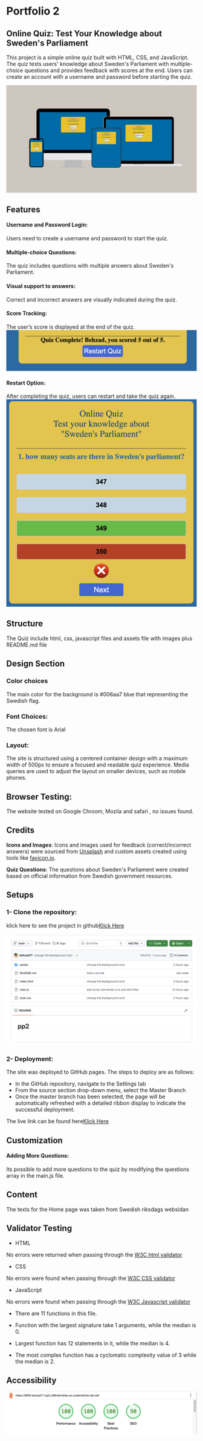 # Portfolio 2
## Online Quiz: Test Your Knowledge about Sweden's Parliament
This project is a simple online quiz built with HTML, CSS, and JavaScript. The quiz tests users' knowledge about Sweden's Parliament with multiple-choice questions and provides feedback with scores at the end. Users can create an account with a username and password before starting the quiz.
 
![main image](/assets/Neutral%20Beige%20Screen%20Creator%20Facebook%20Cover-2.png)

## Features
 #### Username and Password Login:  
 Users need to create a username and password to start the quiz.
 #### Multiple-choice Questions: 
 The quiz includes questions with multiple answers about Sweden's Parliament.
 #### Visual support to answers: 
 Correct and incorrect answers are visually indicated during the quiz.


 #### Score Tracking: 
 The user’s score is displayed at the end of the quiz.
 ![score image](/assets/Screenshot%202024-09-20%20at%2015.20.19.png)
 #### Restart Option: 
 After completing the quiz, users can restart and take the quiz again.
 ![correct/incorrect image](/assets/correct:incorrect.png)
 ## Structure
 The Quiz include html, css, javascript files and assets file with images plus README.md file

 ## Design Section
 ### Color choices
 The main color for the background is #006aa7 blue that representing the Swedish flag.

 ### Font Choices:
 The chosen font is Arial 

 ### Layout:
 The site is structured using a centered container design with a maximum width of 500px to ensure a focused and readable quiz experience. Media queries are used to adjust the layout on smaller devices, such as mobile phones.

 ## Browser Testing:
 The website tested on Google Chroom, Mozila and safari , no issues found.

 ## Credits

**Icons and Images**: Icons and images used for feedback (correct/incorrect answers) were sourced from [Unsplash](https://www.shutterstock.com/) and custom assets created using tools like [favicon.io](https://favicon.io).

**Quiz Questions**: The questions about Sweden's Parliament were created based on official information from Swedish government resources.


 ## Setups
 ### 1- Clone the repository:
  klick here to see the project in github[Klick Here](https://github.com/behzad17/pp2)

  ![repository image](/assets/Screenshot%202024-09-20%20at%2015.22.43.png)

### 2- Deployment:
The site was deployed to GitHub pages. The steps to deploy are as follows:
* In the GitHub repository, navigate to the Settings tab
* From the source section drop-down menu, select the Master Branch
* Once the master branch has been selected, the page will be automatically refreshed with a detailed ribbon display to indicate the successful deployment.

 The live link can be found here[Klick Here](https://behzad17.github.io/pp2/)

 ## Customization
 #### Adding More Questions: 
 Its possible to add more questions to the quiz by modifying the questions array in the main.js file. 

## Content
The texts for the Home page was taken from Swedish riksdags websidan

## Validator Testing
* HTML

No errors were returned when passing through the [W3C html validator](https://validator.w3.org/nu/?showsource=yes&doc=https%3A%2F%2Fbehzad17.github.io%2Fpp2%2F)
* CSS

No errors were found when passing through the [W3C CSS validator](https://jigsaw.w3.org/css-validator/validator?uri=https%3A%2F%2Fbehzad17.github.io%2Fpp2%2F&profile=css3svg&usermedium=all&warning=1&vextwarning=&lang=en)
* JavaScript

No errors were found when passing through the [W3C Javascript validator](https://validator.w3.org/nu/?showsource=yes&doc=https%3A%2F%2Fbehzad17.github.io%2Fpp2%2F)

* There are 11 functions in this file.

* Function with the largest signature take 1 arguments, while the median is 0.

* Largest function has 12 statements in it, while the median is 4.

* The most complex function has a cyclomatic complexity value of 3 while the median is 2.

## Accessibility

![Accessibility image](/assets/accessibility.png)


